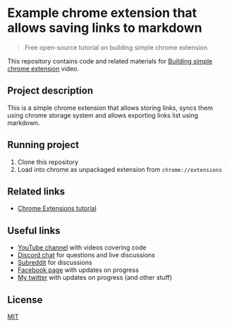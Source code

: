 # Example chrome extension that allows saving links to markdown

> Free open-source tutorial on building simple chrome extension

This repository contains code and related materials for [Building simple chrome extension]() video.

## Project description

This is a simple chrome extension that allows storing links, syncs them using chrome storage system and allows exporting links list using markdown.

## Running project

1.  Clone this repository
2.  Load into chrome as unpackaged extension from `chrome://extensions`

## Related links

* [Chrome Extensions tutorial](https://developer.chrome.com/extensions/getstarted)

## Useful links

* [YouTube channel](https://www.youtube.com/c/TimErmilov) with videos covering code
* [Discord chat](https://discord.gg/hnKCXqQ) for questions and live discussions
* [Subreddit](https://www.reddit.com/r/BuildingWithJS/) for discussions
* [Facebook page](https://www.facebook.com/buildingproductswithjs/) with updates on progress
* [My twitter](https://twitter.com/yamalight) with updates on progress (and other stuff)

## License

[MIT](https://opensource.org/licenses/mit-license)
